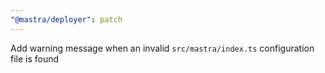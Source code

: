 ```yaml
---
"@mastra/deployer": patch
---
```


Add warning message when an invalid `src/mastra/index.ts` configuration file is found
